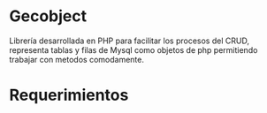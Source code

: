 Gecobject
=========

Librería desarrollada en PHP para facilitar los procesos del CRUD, representa tablas y filas de Mysql como objetos de php permitiendo trabajar con metodos comodamente.

Requerimientos
=========


